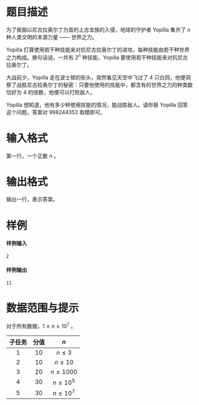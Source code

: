 
# 题目描述

为了抵御以尼古拉奥尔丁为首的上古龙族的入侵，地球的守护者 Yopilla 集齐了 $n$ 种人类文明的本源力量 —— 世界之力。

Yopilla 打算使用若干种技能来对抗尼古拉奥尔丁的进攻。每种技能由若干种世界之力构成。换句话说，一共有 $2 ^ n$ 种技能，Yopilla 要使用若干种技能来对抗尼古拉奥尔丁。

大战前夕，Yopilla 走在波士顿的街头，突然看见天空中飞过了 $4$ 只白鸽，他便洞察了战胜尼古拉奥尔丁的秘密：只要他使用的技能中，都含有的世界之力的种类数恰好为 $4$ 的倍数，他便可以打败敌人。

Yopilla 想知道，他有多少种使用技能的情况，能战胜敌人。请你替 Yopilla 回答这个问题，答案对 $998244353$ 取模即可。

# 输入格式

第一行，一个正数 $n$ 。

# 输出格式

输出一行，表示答案。

# 样例

#### 样例输入

```plain
2
```

#### 样例输出

```plain
11
```

# 数据范围与提示

对于所有数据，$1 \le n \le {10} ^ 7$ 。

| 子任务 | 分值 | $n$ |
| :-: | :-: | :-: |
| $1$ | $10$ | $n \le 3$ |
| $2$ | $10$ | $n \le 10$ |
| $3$ | $20$ | $n \le 1000$ |
| $4$ | $30$ | $n \le {10} ^ 5$ |
| $5$ | $30$ | $n \le {10} ^ 7$ |


